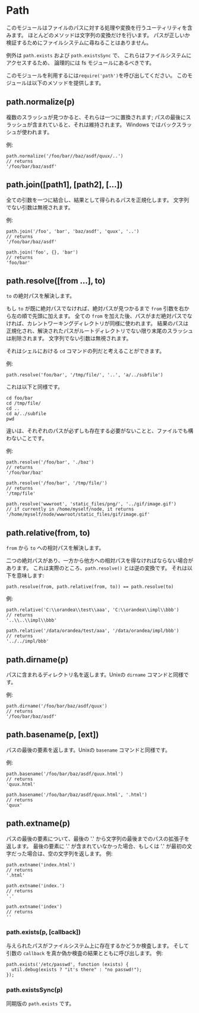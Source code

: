 # Path

<!--
This module contains utilities for handling and transforming file
paths.  Almost all these methods perform only string transformations.
The file system is not consulted to check whether paths are valid.

`path.exists` and `path.existsSync` are the exceptions, and should
logically be found in the fs module as they do access the file system.

Use `require('path')` to use this module.  The following methods are provided:
-->

このモジュールはファイルのパスに対する処理や変換を行うユーティリティを含みます。
ほとんどのメソッドは文字列の変換だけを行います。
パスが正しいか検証するためにファイルシステムに尋ねることはありません。

例外は `path.exists` および `path.existsSync` で、
これらはファイルシステムにアクセスするため、
論理的には fs モジュールにあるべきです。

このモジュールを利用するには`require('path')`を呼び出してください。
このモジュールは以下のメソッドを提供します。

## path.normalize(p)

<!--
Normalize a string path, taking care of `'..'` and `'.'` parts.

->
文字列によるパスを正規化します。`'..'` と `'.'` の要素には注意してください。

<!--
When multiple slashes are found, they're replaced by a single one;
when the path contains a trailing slash, it is preserved.
On windows backslashes are used. 
-->

複数のスラッシュが見つかると、それらは一つに置換されます;
パスの最後にスラッシュが含まれていると、それは維持されます。
Windows ではバックスラッシュが使われます。

<!--
Example:
-->

例:

    path.normalize('/foo/bar//baz/asdf/quux/..')
    // returns
    '/foo/bar/baz/asdf'

## path.join([path1], [path2], [...])

<!--
Join all arguments together and normalize the resulting path.
Non-string arguments are ignored.
-->

全ての引数を一つに結合し、結果として得られるパスを正規化します。
文字列でない引数は無視されます。

<!--
Example:
-->

例:

    path.join('/foo', 'bar', 'baz/asdf', 'quux', '..')
    // returns
    '/foo/bar/baz/asdf'

    path.join('foo', {}, 'bar')
    // returns
    'foo/bar'

## path.resolve([from ...], to)

<!--
Resolves `to` to an absolute path.
-->

`to` の絶対パスを解決します。

<!--
If `to` isn't already absolute `from` arguments are prepended in right to left
order, until an absolute path is found. If after using all `from` paths still
no absolute path is found, the current working directory is used as well. The
resulting path is normalized, and trailing slashes are removed unless the path 
gets resolved to the root directory. Non-string arguments are ignored.
-->

もし `to` が既に絶対パスでなければ、絶対パスが見つかるまで `from` 引数を右から左の順で先頭に加えます。
全ての `from` を加えた後、パスがまだ絶対パスでなければ、カレントワーキングディレクトリが同様に使われます。
結果のパスは正規化され、解決されたパスがルートディレクトリでない限り末尾のスラッシュは削除されます。
文字列でない引数は無視されます。

<!--
Another way to think of it is as a sequence of `cd` commands in a shell.
-->

それはシェルにおける `cd` コマンドの列だと考えることができます。

<!--
Examples:
-->

例:

    path.resolve('foo/bar', '/tmp/file/', '..', 'a/../subfile')

<!--
Is similar to:
-->

これは以下と同様です。

    cd foo/bar
    cd /tmp/file/
    cd ..
    cd a/../subfile
    pwd

<!--
The difference is that the different paths don't need to exist and may also be
files.
-->

違いは、それぞれのパスが必ずしも存在する必要がないことと、ファイルでも構わないことです。

<!--
Examples:
-->

例:

    path.resolve('/foo/bar', './baz')
    // returns
    '/foo/bar/baz'

    path.resolve('/foo/bar', '/tmp/file/')
    // returns
    '/tmp/file'

    path.resolve('wwwroot', 'static_files/png/', '../gif/image.gif')
    // if currently in /home/myself/node, it returns
    '/home/myself/node/wwwroot/static_files/gif/image.gif'

## path.relative(from, to)

<!--
Solve the relative path from `from` to `to`.
-->

`from` から `to` への相対パスを解決します。

<!--
At times we have two absolute paths, and we need to derive the relative
path from one to the other.  This is actually the reverse transform of
`path.resolve`, which means we see that:
-->

二つの絶対パスがあり、一方から他方への相対パスを得なければならない場合があります。
これは実際のところ、`path.resolve()` とは逆の変換です。
それは以下を意味します:



    path.resolve(from, path.relative(from, to)) == path.resolve(to)

<!--
Examples:
-->

例:

    path.relative('C:\\orandea\\test\\aaa', 'C:\\orandea\\impl\\bbb')
    // returns
    '..\\..\\impl\\bbb'

    path.relative('/data/orandea/test/aaa', '/data/orandea/impl/bbb')
    // returns
    '../../impl/bbb'

## path.dirname(p)

<!--
Return the directory name of a path.  Similar to the Unix `dirname` command.
-->

パスに含まれるディレクトリ名を返します。Unixの `dirname` コマンドと同様です。

<!--
Example:
-->

例:

    path.dirname('/foo/bar/baz/asdf/quux')
    // returns
    '/foo/bar/baz/asdf'

## path.basename(p, [ext])

<!--
Return the last portion of a path.  Similar to the Unix `basename` command.
-->

パスの最後の要素を返します。Unixの `basename` コマンドと同様です。

<!--
Example:
-->

例:

    path.basename('/foo/bar/baz/asdf/quux.html')
    // returns
    'quux.html'

    path.basename('/foo/bar/baz/asdf/quux.html', '.html')
    // returns
    'quux'

## path.extname(p)

<!--
Return the extension of the path, from the last '.' to end of string
in the last portion of the path.  If there is no '.' in the last portion
of the path or the first character of it is '.', then it returns
an empty string.  Examples:
-->

パスの最後の要素について、最後の '.' から文字列の最後までのパスの拡張子を返します。
最後の要素に '.' が含まれていなかった場合、もしくは '.' が最初の文字だった場合は、空の文字列を返します。
例:

    path.extname('index.html')
    // returns
    '.html'

    path.extname('index.')
    // returns
    '.'

    path.extname('index')
    // returns
    ''

### path.exists(p, [callback])

<!--
Test whether or not the given path exists by checking with the file system.
Then call the `callback` argument with either true or false.  Example:
-->

与えられたパスがファイルシステム上に存在するかどうか検査します。
そして引数の `callback` を真か偽か検査の結果とともに呼び出します。
例:

    path.exists('/etc/passwd', function (exists) {
      util.debug(exists ? "it's there" : "no passwd!");
    });


### path.existsSync(p)

<!--
Synchronous version of `path.exists`.
-->

同期版の `path.exists` です。
